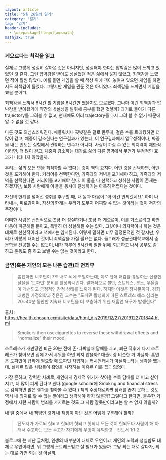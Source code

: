 ```yaml
---
layout: article
title: "5월 26일의 일기"
category: "일기"
tag: "일기"
header-includes:
  - \usepackage[fleqn]{amsmath}
mathjax: true
---
```


### 게으르다는 착각을 읽고

실제로 그렇게 성실히 살아온 것은 아니지만, 성실해야 한다는 압박감은 많이 느끼고 있었던 것 같다. 그런 압박감을 받아도 성실했던 적은 삶에서  많지 않았고, 죄책감을 느꼈던 적이 훨씬 많았다. 예를 들면 게임을 할 때 책상 위에 책이 놓여져 있으면 게임을 하면서도 죄책감이 들었다. 그렇지만 게임을 관둔 것은 아니었다. 죄책감을 느끼면서 게임을 했을 뿐이다.

죄책감을 느껴서 8시간 할 게임을 6시간만 했을지도 모르겠다. 그나마 이런 죄책감과 압박감을 받아왔기에 약간의 성실성을 발휘해 공부를 했던 것일까? 과거로 돌아가 다른 trajectory를 그려볼 수 없고, 현재에도 여러 trajectory를 다시 그려 볼 수 없기 때문에 알 수 없을 것 같다.

다른 것도 의심스러워진다. 애플워치나 핏빗같은 걸로 몸무게, 걸음 수를 트래킹하면 더 많이 걷고, 체중이 감소한다는 연구결과가 있는데, 이 연구결과에서 업무성적이나, 짜증을 내는 빈도는 실험에서 관찰하는 변수가 아니다. 사람이 가질 수 있는 의지력이 제한적이라면, 더 많이 걷고, 체중이 감소하는 대가로 삶의 다른 영역에서 무언가 부정적인 효과가 나타나지 않았을까.

우리는 삶의 모든 면을 최적화할 수 없다는 것이 책의 요지다. 어떤 것을 선택하면, 어떤 것을 포기해야 한다. 커리어를 선택한다면, 가족과의 저녁을 포기해야 하고, 가족과의 저녁을 선택한다면, 커리어를 포기해야 한다. 이 둘을 다 선택하고 성취한 사람이 존재는 하겠지만,  보통 사람에게 이 둘을 동시에 달성하기는 아득히 어렵다는 것이다.

자신의 한계를 넘어선 성취를 추구할 때, 내 몸과 마음이 "아 이건 안되겠네요" 하며 나타내는, 피로감이며, 자신의 한계는 우리가 도무지 어찌할 수 없는 것이라는 것이 저자의 주장이다.

어떠한 사람은 선천적으로 조금 더 성실하거나 조금 더 게으르며, 이를 거스르려고 하면 마음이 피곤해질 뿐이고, 특별히 더 성실해질 수는 없다. 그릿이니 의지력이니 하는 것은 대체로 선천적이라고 책에서는 암시된다. 이렇게 말하면 너무 결정론적인 것 같지만, 우리가 이렇게 태어난 것이니 죄책감을 가질 필요는 없다. 돌고래가 성균관대학교에서 중문학을 전공할 수는 없듯이, 내가 하루에 8시간씩 일한 뒤에, 퇴근하고 나서 공부도 좀 하고 운동도 좀 하고 보낼 수는 없는 것이라고 한다.

### 금연(혹은 개인의 모든 나쁜 습관)과 면죄부

> 흡연하면 니코틴이 7초 내로 뇌에 도달하는데, 이로 인해 쾌감을 유발하는 신경전달물질 '도파민' 분비를 활성화시킨다. 결과적으로 불안, 스트레스, 분노, 우울감이 개선되고 긍정적인 감정 상태를 느끼게 된다. 하지만 이것은 잠시뿐이다. 경희대병원 가정의학과 정은진 교수는 "도파민 활성화에 따른 스트레스 해소 심리는 20~40분 동안만 지속돼 니코틴을 더 보충하기 위한 재흡연 욕구가 발생한다”

출처 : https://health.chosun.com/site/data/html_dir/2019/12/27/2019122701844.html

> Smokers then use cigarettes to reverse these withdrawal effects and “normalize” their mood.
>
스트레스가 개만땅인 퇴근 30분 전에 존-나빡칠때 담배를 피고, 퇴근 직후에 다시 스트레스가 찾아오면 집에 가서 샤워를 하면 되지 않을까? 대출이랑 비슷한 거 아닐까. 흡연은 도파민이 급하게 필요할 때 도파민 차입하는 러시앤캐시가 아닐까...라는 생각을 했는데, 실제로 많은 사람들이 흡연을 시작하는 이유로 이를 꼽고 있었다.

가장 흔하고, 강력한 사례로, 개인에게 경제적 위기가 찾아올 수록 담배를 더 피고 싶어지고, 더 많이 피게 된다고 한다.(google scholar에 Smoking and financial stress로 검색하면 많은 결과를 찾아볼 수 있다.) 책의 주장대로라면 담배를 끊지 못하는 것도 역시 내 의지로 할 수 없는 일이라고 생각해야 하지 않을까? 그렇다고 한다면, 불우한 가정에서 자란 사람이 범죄를 저지르는 것도 그 사람 잘못만이라고는 할 수 없지 않을까?

내 일 중에서 내 책임인 것과 내 책임이 아닌 것은 어떻게 구분해야 할까?

>전도자가 가로되 헛되고 헛되며 헛되고 헛되니 모든 것이 헛되도다 사람이  해  아래서 수고하는 모든 수고가 자기에게 무엇이 유익한고 - 전도서 1:1-2

블로그에 쓴 지난 글처럼, 인생의 대부분이 대체로 우연이고, 개인의 노력과 성실함도 대체로 우연이라면, 뭐 그렇게 스트레스받고 살 필요가 있을까. 그냥 되는 대로 살다가, 되는 대로 가면 되는 것 아닐까.
<!--
### 책임에 대해서

저는 부동산으로 돈 번 사람이 너무 부럽고 배알이 꼴리는 심성이 뒤틀린 사람이라서 이렇게 생각합니다. 실제로는 부동산/주식/코인 등등 여타 투자 모두 훌륭한 안목과 지식을 가진 투자자이며 용기있게 투자를 성공했다고 생각합니다.

그리고 저도 기회만 된다면 투자로 성공하고 싶습니당

부동산 투자를 잘 한 A씨가 이 "임장을 잘 다니고, 상승할 입지를 신중하게 선택했습니다. (저는 노력해서 부자가 되었어요)"라는 말을 하면, 경마공원에서 이런 대화를 하는 B 아저씨를 떠올리게 된다. "3번 말 '루비대쉬'가 훌륭한 종마의 자식이며, 이 말의 기수가 지난 세 번 동안 우수한 성적을 거두었는데 불구하고 별 이유 없이 배율이 낮아 베팅을 했고, 많이 벌었네요"

인류는 인류의 역사 속에서 계속 이런 식의 가치창출을 본능적으로 거부해왔는데, (마찬가지로 인류의 역사 속에서 계속 지지해왔던) 인종차별이 사라져가는 것처럼, 불로소득에 대한 거부감 또한 사라질까? -->
